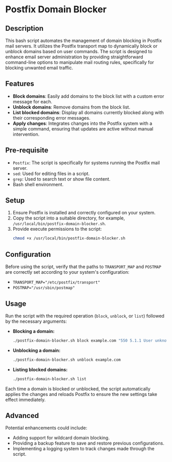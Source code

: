 # Postfix Domain Blocker

## Description

This bash script automates the management of domain blocking in Postfix mail servers. It utilizes the Postfix transport map to dynamically block or unblock domains based on user commands. The script is designed to enhance email server administration by providing straightforward command-line options to manipulate mail routing rules, specifically for blocking unwanted email traffic.

## Features

- **Block domains**: Easily add domains to the block list with a custom error message for each.
- **Unblock domains**: Remove domains from the block list.
- **List blocked domains**: Display all domains currently blocked along with their corresponding error messages.
- **Apply changes**: Integrates changes into the Postfix system with a simple command, ensuring that updates are active without manual intervention.

## Pre-requisite

- `Postfix`: The script is specifically for systems running the Postfix mail server.
- `sed`: Used for editing files in a script.
- `grep`: Used to search text or show file content.
- Bash shell environment.

## Setup

1. Ensure Postfix is installed and correctly configured on your system.
2. Copy the script into a suitable directory, for example, `/usr/local/bin/postfix-domain-blocker.sh`.
3. Provide execute permissions to the script:
   ```bash
   chmod +x /usr/local/bin/postfix-domain-blocker.sh
   ```

## Configuration

Before using the script, verify that the paths to `TRANSPORT_MAP` and `POSTMAP` are correctly set according to your system's configuration:
- `TRANSPORT_MAP="/etc/postfix/transport"`
- `POSTMAP="/usr/sbin/postmap"`

## Usage

Run the script with the required operation (`block`, `unblock`, or `list`) followed by the necessary arguments:

- **Blocking a domain:**
  ```bash
  ./postfix-domain-blocker.sh block example.com "550 5.1.1 User unknown"
  ```
- **Unblocking a domain:**
  ```bash
  ./postfix-domain-blocker.sh unblock example.com
  ```
- **Listing blocked domains:**
  ```bash
  ./postfix-domain-blocker.sh list
  ```

Each time a domain is blocked or unblocked, the script automatically applies the changes and reloads Postfix to ensure the new settings take effect immediately.

## Advanced

Potential enhancements could include:
- Adding support for wildcard domain blocking.
- Providing a backup feature to save and restore previous configurations.
- Implementing a logging system to track changes made through the script.